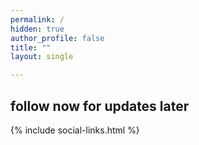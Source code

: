 ```yaml
---
permalink: /
hidden: true
author_profile: false
title: ""
layout: single

---
```



## follow now for updates later




{% include social-links.html %}
